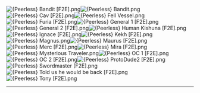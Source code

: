 ![{Peerless} Bandit [F2E].png](https://raw.githubusercontent.com/Klokinator/FE-Repo/main/Portrait%20Repository/Spriting%20Community%20OC's%20(Grouped%20by%20Artist)/Peerless/%7BPeerless%7D%20Bandit%20%5BF2E%5D.png "{Peerless} Bandit [F2E].png")![{Peerless} Bandit.png](https://raw.githubusercontent.com/Klokinator/FE-Repo/main/Portrait%20Repository/Spriting%20Community%20OC's%20(Grouped%20by%20Artist)/Peerless/%7BPeerless%7D%20Bandit.png "{Peerless} Bandit.png")![{Peerless} Cav [F2E].png](https://raw.githubusercontent.com/Klokinator/FE-Repo/main/Portrait%20Repository/Spriting%20Community%20OC's%20(Grouped%20by%20Artist)/Peerless/%7BPeerless%7D%20Cav%20%5BF2E%5D.png "{Peerless} Cav [F2E].png")![{Peerless} Fell Vessel.png](https://raw.githubusercontent.com/Klokinator/FE-Repo/main/Portrait%20Repository/Spriting%20Community%20OC's%20(Grouped%20by%20Artist)/Peerless/%7BPeerless%7D%20Fell%20Vessel.png "{Peerless} Fell Vessel.png")![{Peerless} Furia [F2E].png](https://raw.githubusercontent.com/Klokinator/FE-Repo/main/Portrait%20Repository/Spriting%20Community%20OC's%20(Grouped%20by%20Artist)/Peerless/%7BPeerless%7D%20Furia%20%5BF2E%5D.png "{Peerless} Furia [F2E].png")![{Peerless} General 1 [F2E].png](https://raw.githubusercontent.com/Klokinator/FE-Repo/main/Portrait%20Repository/Spriting%20Community%20OC's%20(Grouped%20by%20Artist)/Peerless/%7BPeerless%7D%20General%201%20%5BF2E%5D.png "{Peerless} General 1 [F2E].png")![{Peerless} General 2 [F2E].png](https://raw.githubusercontent.com/Klokinator/FE-Repo/main/Portrait%20Repository/Spriting%20Community%20OC's%20(Grouped%20by%20Artist)/Peerless/%7BPeerless%7D%20General%202%20%5BF2E%5D.png "{Peerless} General 2 [F2E].png")![{Peerless} Human Kishuna [F2E].png](https://raw.githubusercontent.com/Klokinator/FE-Repo/main/Portrait%20Repository/Spriting%20Community%20OC's%20(Grouped%20by%20Artist)/Peerless/%7BPeerless%7D%20Human%20Kishuna%20%5BF2E%5D.png "{Peerless} Human Kishuna [F2E].png")![{Peerless} Ignace [F2E].png](https://raw.githubusercontent.com/Klokinator/FE-Repo/main/Portrait%20Repository/Spriting%20Community%20OC's%20(Grouped%20by%20Artist)/Peerless/%7BPeerless%7D%20Ignace%20%5BF2E%5D.png "{Peerless} Ignace [F2E].png")![{Peerless} Kekh [F2E].png](https://raw.githubusercontent.com/Klokinator/FE-Repo/main/Portrait%20Repository/Spriting%20Community%20OC's%20(Grouped%20by%20Artist)/Peerless/%7BPeerless%7D%20Kekh%20%5BF2E%5D.png "{Peerless} Kekh [F2E].png")![{Peerless} Magnus.png](https://raw.githubusercontent.com/Klokinator/FE-Repo/main/Portrait%20Repository/Spriting%20Community%20OC's%20(Grouped%20by%20Artist)/Peerless/%7BPeerless%7D%20Magnus.png "{Peerless} Magnus.png")![{Peerless} Maurus [F2E].png](https://raw.githubusercontent.com/Klokinator/FE-Repo/main/Portrait%20Repository/Spriting%20Community%20OC's%20(Grouped%20by%20Artist)/Peerless/%7BPeerless%7D%20Maurus%20%5BF2E%5D.png "{Peerless} Maurus [F2E].png")![{Peerless} Merc [F2E].png](https://raw.githubusercontent.com/Klokinator/FE-Repo/main/Portrait%20Repository/Spriting%20Community%20OC's%20(Grouped%20by%20Artist)/Peerless/%7BPeerless%7D%20Merc%20%5BF2E%5D.png "{Peerless} Merc [F2E].png")![{Peerless} Mira [F2E].png](https://raw.githubusercontent.com/Klokinator/FE-Repo/main/Portrait%20Repository/Spriting%20Community%20OC's%20(Grouped%20by%20Artist)/Peerless/%7BPeerless%7D%20Mira%20%5BF2E%5D.png "{Peerless} Mira [F2E].png")![{Peerless} Mysterious Traveler.png](https://raw.githubusercontent.com/Klokinator/FE-Repo/main/Portrait%20Repository/Spriting%20Community%20OC's%20(Grouped%20by%20Artist)/Peerless/%7BPeerless%7D%20Mysterious%20Traveler.png "{Peerless} Mysterious Traveler.png")![{Peerless} OC 1 [F2E].png](https://raw.githubusercontent.com/Klokinator/FE-Repo/main/Portrait%20Repository/Spriting%20Community%20OC's%20(Grouped%20by%20Artist)/Peerless/%7BPeerless%7D%20OC%201%20%5BF2E%5D.png "{Peerless} OC 1 [F2E].png")![{Peerless} OC 2 [F2E].png](https://raw.githubusercontent.com/Klokinator/FE-Repo/main/Portrait%20Repository/Spriting%20Community%20OC's%20(Grouped%20by%20Artist)/Peerless/%7BPeerless%7D%20OC%202%20%5BF2E%5D.png "{Peerless} OC 2 [F2E].png")![{Peerless} ProtoDude2 [F2E].png](https://raw.githubusercontent.com/Klokinator/FE-Repo/main/Portrait%20Repository/Spriting%20Community%20OC's%20(Grouped%20by%20Artist)/Peerless/%7BPeerless%7D%20ProtoDude2%20%5BF2E%5D.png "{Peerless} ProtoDude2 [F2E].png")![{Peerless} Swordmaster [F2E].png](https://raw.githubusercontent.com/Klokinator/FE-Repo/main/Portrait%20Repository/Spriting%20Community%20OC's%20(Grouped%20by%20Artist)/Peerless/%7BPeerless%7D%20Swordmaster%20%5BF2E%5D.png "{Peerless} Swordmaster [F2E].png")![{Peerless} Told us he would be back [F2E].png](https://raw.githubusercontent.com/Klokinator/FE-Repo/main/Portrait%20Repository/Spriting%20Community%20OC's%20(Grouped%20by%20Artist)/Peerless/%7BPeerless%7D%20Told%20us%20he%20would%20be%20back%20%5BF2E%5D.png "{Peerless} Told us he would be back [F2E].png")![{Peerless} Tony [F2E].png](https://raw.githubusercontent.com/Klokinator/FE-Repo/main/Portrait%20Repository/Spriting%20Community%20OC's%20(Grouped%20by%20Artist)/Peerless/%7BPeerless%7D%20Tony%20%5BF2E%5D.png "{Peerless} Tony [F2E].png")



----


